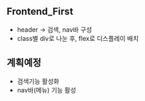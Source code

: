 ## Frontend_First
- header -> 검색, nav바 구성
- class별 div로 나눈 후, flex로 디스플레이 배치

## 계획예정
- 검색기능 활성화
- nav바(메뉴) 기능 활성
